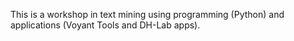 This is a workshop in text mining using programming (Python) and applications (Voyant Tools and DH-Lab apps).
